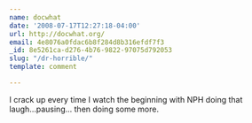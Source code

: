 ```yaml
---
name: docwhat
date: '2008-07-17T12:27:18-04:00'
url: http://docwhat.org/
email: 4e8076a0fdac6b8f284d8b316efdf7f3
_id: 8e5261ca-d276-4b76-9822-97075d792053
slug: "/dr-horrible/"
template: comment

---
```


I crack up every time I watch the beginning with NPH doing that
laugh...pausing... then doing some more.
